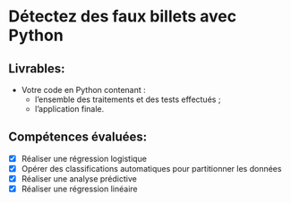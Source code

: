 # Détectez des faux billets avec Python
## Livrables:
* Votre code en Python contenant : 
  * l’ensemble des traitements et des tests effectués ;
  * l’application finale.
## Compétences évaluées:
- [x] Réaliser une régression logistique
- [x] Opérer des classifications automatiques pour partitionner les données
- [x] Réaliser une analyse prédictive
- [x] Réaliser une régression linéaire
